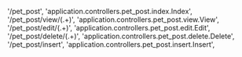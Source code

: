 '/pet_post', 'application.controllers.pet_post.index.Index',
'/pet_post/view/(.+)', 'application.controllers.pet_post.view.View',
'/pet_post/edit/(.+)', 'application.controllers.pet_post.edit.Edit',
'/pet_post/delete/(.+)', 'application.controllers.pet_post.delete.Delete',
'/pet_post/insert', 'application.controllers.pet_post.insert.Insert',